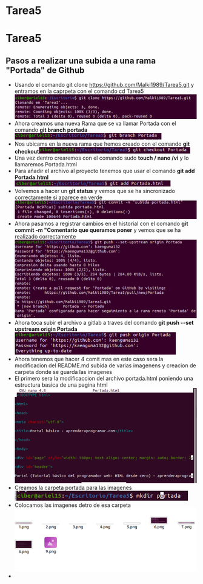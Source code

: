 
# Tarea5
# Tarea5

## Pasos a realizar una subida a una rama "Portada" de Github 
- Usando el comando git clone https://github.com/Malki1989/Tarea5.git y entramos en la caprpeta con el comando cd Tarea5![GitHub Logo](img/Portada/1.png)
- Ahora creamos una nueva Rama que se va llamar Portada  con el comando **git branch portada**![GitHub Logo](img/Portada/2.png)
- Nos ubicams en la nueva rama que hemos creado con el comando **git checkout**![GitHub Logo](img/Portada/3.png)
- Una vez dentro crearemos con el comando sudo **touch / nano /vi** y lo llamaremos Portada.html 
- Para añadir el archivo al proyecto tenemos que usar el comando **git add Portada.html** ![GitHub Logo](img/Portada/4.png)
- Volvemos a hacer un **git status** y vemos que se ha sincronizado correctamente si aparece en verde![GitHub Logo](img/Portada/5.png)
- Ahora pasamos a registrar cambios en el historial con el comando **git commit -m "Comentario que queramos poner** y vemos que se ha realizado correctamente ![GitHub Logo](img/Portada/6.png)
- Ahora toca subir el archivo a gitlab a traves del comando **git push --set  upstream origin Portada** ![GitHub Logo](img/Portada/7.png)
- Ahora tenemos que hacer 4 comit mas en este caso sera la modificacion del README.md subida de varias imagenens y creacion de carpeta donde se guarda las imagenes 
- El primero sera la modificaccion del archivo portada.html poniendo una estructura basica de  una pagina  html ![GitHub Logo](img/Portada/8.png)
- Creamos la carpeta portada para las imagenes ![GitHub Logo](img/Portada/9.png)
- Colocamos las imagenes detro de esa carpeta ![GitHub Logo](img/Portada/10.png)
-



